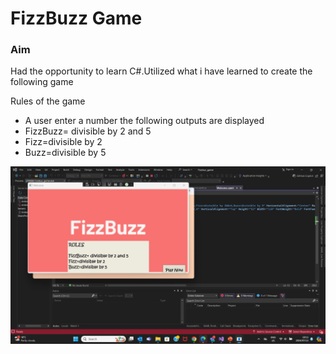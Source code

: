 # FizzBuzz Game



### Aim
Had the opportunity to learn C#.Utilized what i have learned to create the following game

Rules of the game
- A user enter a number the following outputs are displayed
- FizzBuzz= divisible by 2 and 5
- Fizz=divisible by 2
- Buzz=divisible by 5

![Welcome page](https://github.com/EvidanceN/FizzBuzz_Game/blob/main/Welcome_page%20(2).png)
